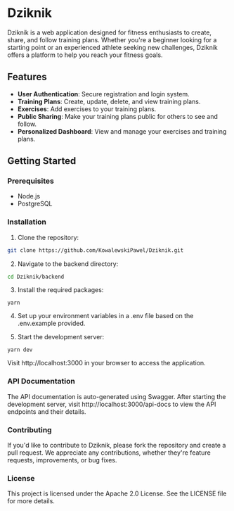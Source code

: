 # Dziknik

Dziknik is a web application designed for fitness enthusiasts to create, share, and follow training plans. Whether you're a beginner looking for a starting point or an experienced athlete seeking new challenges, Dziknik offers a platform to help you reach your fitness goals.

## Features

- **User Authentication**: Secure registration and login system.
- **Training Plans**: Create, update, delete, and view training plans.
- **Exercises**: Add exercises to your training plans.
- **Public Sharing**: Make your training plans public for others to see and follow.
- **Personalized Dashboard**: View and manage your exercises and training plans.

## Getting Started

### Prerequisites

- Node.js
- PostgreSQL

### Installation

1. Clone the repository:

```bash
git clone https://github.com/KowalewskiPawel/Dziknik.git
```

2. Navigate to the backend directory:

```bash
cd Dziknik/backend
```

3. Install the required packages:

`yarn`

4. Set up your environment variables in a .env file based on the .env.example provided.

5. Start the development server:

`yarn dev`

Visit http://localhost:3000 in your browser to access the application.

### API Documentation

The API documentation is auto-generated using Swagger. After starting the development server, visit http://localhost:3000/api-docs to view the API endpoints and their details.

### Contributing
If you'd like to contribute to Dziknik, please fork the repository and create a pull request. We appreciate any contributions, whether they're feature requests, improvements, or bug fixes.

### License
This project is licensed under the Apache 2.0 License. See the LICENSE file for more details.